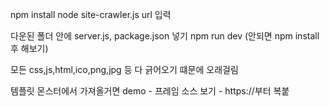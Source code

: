 npm install
node site-crawler.js
url 입력

다운된 폴더 안에 server.js, package.json 넣기
npm run dev (안되면 npm install 후 해보기)

모든 css,js,html,ico,png,jpg 등 다 긁어오기 떄문에 오래걸림

템플릿 몬스터에서 가져올거면 demo - 프레임 소스 보기 - https://부터 복붙